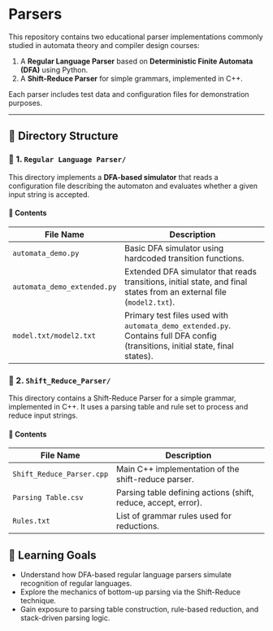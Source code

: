 # Parsers

This repository contains two educational parser implementations commonly studied in automata theory and compiler design courses:

1. A **Regular Language Parser** based on **Deterministic Finite Automata (DFA)** using Python.
2. A **Shift-Reduce Parser** for simple grammars, implemented in C++.

Each parser includes test data and configuration files for demonstration purposes.

---

## 📁 Directory Structure

### 🔹 1. `Regular Language Parser/`

This directory implements a **DFA-based simulator** that reads a configuration file describing the automaton and evaluates whether a given input string is accepted.

#### 📄 Contents

| File Name                  | Description                                                                 |
|---------------------------|-----------------------------------------------------------------------------|
| `automata_demo.py`        | Basic DFA simulator using hardcoded transition functions.                   |
| `automata_demo_extended.py` | Extended DFA simulator that reads transitions, initial state, and final states from an external file (`model2.txt`). |
| `model.txt/model2.txt`      | Primary test files used with `automata_demo_extended.py`. Contains full DFA config (transitions, initial state, final states). |

### 🔹 2. `Shift_Reduce_Parser/`

This directory contains a Shift-Reduce Parser for a simple grammar, implemented in C++. It uses a parsing table and rule set to process and reduce input strings.

#### 📄 Contents
| File Name                 | Description                                                    |
| ------------------------- | -------------------------------------------------------------- |
| `Shift_Reduce_Parser.cpp` | Main C++ implementation of the shift-reduce parser.            |
| `Parsing Table.csv`       | Parsing table defining actions (shift, reduce, accept, error). |
| `Rules.txt`               | List of grammar rules used for reductions.                     |

## 🧠 Learning Goals
- Understand how DFA-based regular language parsers simulate recognition of regular languages.
- Explore the mechanics of bottom-up parsing via the Shift-Reduce technique.
- Gain exposure to parsing table construction, rule-based reduction, and stack-driven parsing logic.
